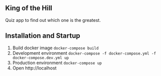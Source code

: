 ## King of the Hill

Quiz app to find out which one is the greatest.

## Installation and Startup

1. Build docker image ```docker-compose build```
2. Development environment ```docker-compose -f docker-compose.yml -f docker-compose.dev.yml up```
3. Production environment ```docker-compose up```
5. Open http://localhost
